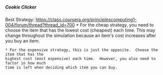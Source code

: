 ##### Cookie Clicker

Best Strategy: https://class.coursera.org/principlescomputing1-004/forum/thread?thread_id=700
    * For the cheap strategy, you need to choose the item that has the lowest cost (cheapest)
    each time.  This may change throughout the simulation because an item's cost increases
    after you buy an item.

    * For the expensive strategy, this is just the opposite.  Choose the item that has the
    highest cost (most expensive) each time.  However, you also need to factor in how much
    time is left when deciding which item you can buy.
 
